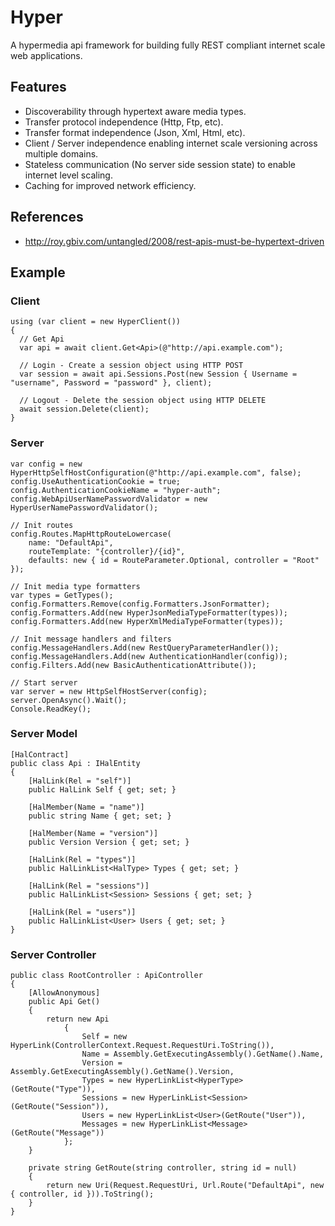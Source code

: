 Hyper
=====

A hypermedia api framework for building fully REST compliant internet scale web applications.

## Features

- Discoverability through hypertext aware media types.
- Transfer protocol independence (Http, Ftp, etc).
- Transfer format independence (Json, Xml, Html, etc).
- Client / Server independence enabling internet scale versioning across multiple domains.
- Stateless communication (No server side session state) to enable internet level scaling.
- Caching for improved network efficiency.

## References

- http://roy.gbiv.com/untangled/2008/rest-apis-must-be-hypertext-driven

## Example
### Client
    using (var client = new HyperClient())
    {
      // Get Api
      var api = await client.Get<Api>(@"http://api.example.com");
      
      // Login - Create a session object using HTTP POST
      var session = await api.Sessions.Post(new Session { Username = "username", Password = "password" }, client);
      
      // Logout - Delete the session object using HTTP DELETE
      await session.Delete(client);
    }

### Server
    var config = new HyperHttpSelfHostConfiguration(@"http://api.example.com", false);
    config.UseAuthenticationCookie = true;
    config.AuthenticationCookieName = "hyper-auth";
    config.WebApiUserNamePasswordValidator = new HyperUserNamePasswordValidator();

    // Init routes
    config.Routes.MapHttpRouteLowercase(
        name: "DefaultApi",
        routeTemplate: "{controller}/{id}",
        defaults: new { id = RouteParameter.Optional, controller = "Root" });

    // Init media type formatters
    var types = GetTypes();
    config.Formatters.Remove(config.Formatters.JsonFormatter);
    config.Formatters.Add(new HyperJsonMediaTypeFormatter(types));
    config.Formatters.Add(new HyperXmlMediaTypeFormatter(types));
    
    // Init message handlers and filters
    config.MessageHandlers.Add(new RestQueryParameterHandler());    
    config.MessageHandlers.Add(new AuthenticationHandler(config));
    config.Filters.Add(new BasicAuthenticationAttribute());
    
    // Start server
    var server = new HttpSelfHostServer(config);
    server.OpenAsync().Wait();
    Console.ReadKey();

### Server Model
    [HalContract]
    public class Api : IHalEntity
    {
        [HalLink(Rel = "self")]
        public HalLink Self { get; set; }

        [HalMember(Name = "name")]
        public string Name { get; set; }

        [HalMember(Name = "version")]
        public Version Version { get; set; }

        [HalLink(Rel = "types")]
        public HalLinkList<HalType> Types { get; set; }
        
        [HalLink(Rel = "sessions")]
        public HalLinkList<Session> Sessions { get; set; }

        [HalLink(Rel = "users")]
        public HalLinkList<User> Users { get; set; }
    }
    
### Server Controller
    public class RootController : ApiController
    {
        [AllowAnonymous]
        public Api Get()
        {
            return new Api
                {
                    Self = new HyperLink(ControllerContext.Request.RequestUri.ToString()),
                    Name = Assembly.GetExecutingAssembly().GetName().Name,
                    Version = Assembly.GetExecutingAssembly().GetName().Version,
                    Types = new HyperLinkList<HyperType>(GetRoute("Type")),
                    Sessions = new HyperLinkList<Session>(GetRoute("Session")),
                    Users = new HyperLinkList<User>(GetRoute("User")),
                    Messages = new HyperLinkList<Message>(GetRoute("Message"))
                };
        }

        private string GetRoute(string controller, string id = null)
        {
            return new Uri(Request.RequestUri, Url.Route("DefaultApi", new { controller, id })).ToString();
        }
    }
